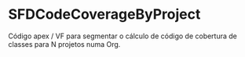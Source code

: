 # SFDCodeCoverageByProject

Código apex / VF para segmentar o cálculo de código de cobertura de classes para N projetos numa Org.
